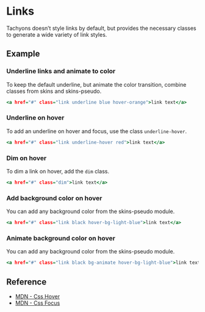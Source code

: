 # Links

Tachyons doesn’t style links by default, but provides the necessary classes to generate a wide variety of link styles.

## Example

### Underline links and animate to color

To keep the default underline, but animate the color transition, combine classes from skins and skins-pseudo.

```.html
<a href="#" class="link underline blue hover-orange">link text</a>
```

### Underline on hover

To add an underline on hover and focus, use the class `underline-hover`.

```.html
<a href="#" class="link underline-hover red">link text</a>
```

### Dim on hover

To dim a link on hover, add the `dim` class.

```.html
<a href="#" class="dim">link text</a>
```

### Add background color on hover

You can add any background color from the skins-pseudo module.

```.html
<a href="#" class="link black hover-bg-light-blue">link text</a>
```

### Animate background color on hover

You can add any background color from the skins-pseudo module.

```.html
<a href="#" class="link black bg-animate hover-bg-light-blue">link text</a>
```

## Reference

- [MDN - Css Hover](https://developer.mozilla.org/en-US/docs/Web/CSS/%3Ahover)
- [MDN - Css Focus](https://developer.mozilla.org/en-US/docs/Web/CSS/%3Afocus)
